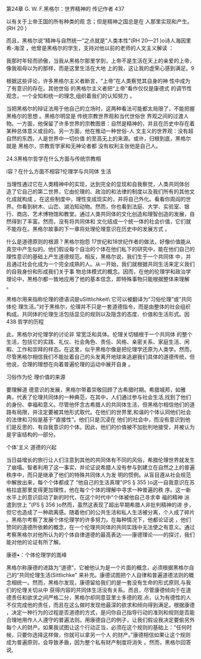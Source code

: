 第24章 G. W. F.黑格尔：世界精神的 传记作者 437

以有关于上帝王国的所有种类的观 念；但是精神之国总是在 人那里实现和产生。(RH 20 )

而且，黑格尔说“精神与自然统一”之点就是“人类本性”(RH 20—21 )o诗人海因里希-海涅 ，他曾是黑格尔的学生，支持对他以前的老师的人文主义解读 ：

我那时年轻而骄傲，当我从黑格尔那里学到，上帝不是生活在天上的亲爱的上帝，像我祖母以为的那样，而是这里生活在大地 上的我，这让我的虚荣心感到满足。9

根据这些评论，许多黑格尔主义者断言，“上帝”在人类察觉其自身的神 性中成为了有意识的存在。其他世俗 的黑格尔主义者把“上帝”看作仅仅是康德式 的调节性观念，一个全知和统一的理念,组织着我们的认知努力 。

当把黑格尔的辩证法用于他自己的立场时，这两种看法可能都太局限了，不能把握黑格尔的思想 。黑格尔明显是 传统宗教世界观和当代世俗世 界观之间的过渡人物。一方面，他保留了许多世界的宗教图景：自然是精神的，并且在历史中存在着某种总体意义或目的。另一方面，他在推动一种世俗-人 文主义的世界观：没有超自然的东西，人是世界中一切价值 的至高无上的来源。或许，归根到底，黑格尔就是 黑格尔，宗教哲学家和无神论者都 没有权利主张他是自己人。

24.3黑格尔哲学在什么方面与传统宗教相

i容？在什么方面不相容?伦理学与共同体 生活

当理性通过它在人类精神中的实现，达到完全的显现和自我察觉，人类共同体创 造了它自己的第二世界，它由伦理的、政治的和法律的制度以及我们所有的其他文化成就构成 。在这些制度中，理性变成现实的，并将自己外化。看看你周阎的世界。你看到树木、山峦、湖泊知动物。然而，你也看到法庭、大学、实验室、银行、商店、艺术博物馆和教堂。通过人类共同体的文化创造和理智创造的发展，自然得到了丰富。然而，没有将共同体和 文化结成一个统一体的社会价值，它们就不能存在。黑格尔故事的下一章将处理伦理意识在历史中的发展方式 。

什么是道德原则的根源？黑格尔抱怨 17世纪和18世纪作者的做法，好像价值能从真空中产生似的。他们假设每个自治的个体在他们私下的研究中，能在他们自己的理性意识的基础上产生道德规范。相反，黑格尔说，我们生于一个共同体 中，并且通过社会化成为一个完全成熟的人。从一开始，我们就根据共同生活来定义我们的自我身份和形成我们关于事 物总体模式的概念。因而，在他的伦理学和政治学理论中，黑格尔都一致地应用了他的基本信念，即特殊事物只能根据整体来理解 。

黑格尔用来指称伦理的德语词是uSittlichkeit\ 它可以被翻译为“习俗伦理”或“共同体伦 理生活。”对于黑格尔，伦理并不只是一套道德指令，而是由整体的社会组织构成。共同体的伦理生活包括显见的规则以及隐含的态度、价值和生活形式。因438 哲学的历程

此，黑格尔对伦理学的讨论非 常宽泛和具体。伦理关切植根于一个共同体 的整个生活，包括它的实践、礼仪、社会角色、责任、风格、亲密关系、家庭生活、闲暇、工作和崇拜的样态。在这里，似乎黑格尔像是把伦理学还原为人类学。然而，尽管黑格尔相信我们不能扯着自己的头发离开地球来逃避我们具体的道德传统，但他说，合理的理想在向着普遍伦理的运动中展开自身 。

习俗作为伦 理价值的来源

要理解道 德意识的发展，黑格尔带着崇敬回顾了古希腊时期。希腊城邦，如雅典，代表了伦理共同体的一种典范，在其中，人们通过参与社会生活,找到了他们 的身份、幸福和意义。尽管他怀念古希腊人的共同体生活，但黑格尔相信他们的道路有局限，并注定要被其他形式取代。在他们的世界里,和谐的个体认同他们社会的法律和习俗是基于“直接性”。他们只是沉浸在 他们的社会中，而没有意识到他们是反思的、有自我意识的个体。因此，他们的价值被不加批判地接受，并被认为是宇宙结构的—部分。

个体'主义 道德的兴起

当日益增长的旅行让人们注意到其他的共同体有不同的风俗，希腊伦理世界就发生了崩塌。智者利用了这一事实，并论证说希腊人没有参与到建立在自然之上的普遍秩序中，而只是继承了他们的特殊共同体人为发 明的惯例。从盲目遵从社会规范中解放出来，每个个体都成了 “他自己的生活真理”(PS § 355 )o这一自我意识在苏格拉底那里变得更加理性，他在每个个体的理解中寻求一种普遍的秩 序。这一新水平上的意识启动了新的时代，在这个时代中“个体被他自己寻求幸 福的精神 派遣到世上 ”(PS § 356 )o然而，虽然这表现了超出早期希腊人非批判精神的进 步，但它也造成了一种疏离感。随着他们的公共生活和私人生活被分离，个人成了碎片 。黑格尔考察了发展个体伦理学的许多努力。在每种情况下，他都论证说 ，他们赞同的道德所依赖的概念，在一个伦理共同体的共同实践中无法使之有意义。通过考察黑格尔对他所认为的个体自律道德的最高表达——康德理论——的探讨，我们能对他的论证有所了解。

康德•：个体伦理学的嵩峰

黑格尔称康德的进路为“道德”，它被他认为是一个片面的概念，必须根据黑格尔自己的“共同伦理生活(Sittlichke" 来补充。康德试图把个人自律和普遍道德法则的概念相统一。然而，黑格尔发现，康德留给我们的是一套没有生命的形式原则,与我们的伦理关切从中 获得内容的共同体生活没有关系。而且，尽管康德倾向于在道德责任和欲求之间严格二分，黑格尔却同意亚里士多德的观.点，认为有德性的人不仅完成他的责任，而且在这么做时发现他最深的欲求和倾向得到满足。根据康德 ，决定一种行为的过程是否道德的方式，是问你自己指导行动的准则和规则是否能合理地用作人人遵守的普遍法则。用康德自己的例子，让我们假设我决定要偷另外每个人的财产。如果我试图让这个行动正当，必须在这个规则的基础上：“任何时候，只要你选择这样做，你就可以拿另一个人 的财产。”康德相信如果让这个规则成为普遍原则，会导致矛盾，因为整个私有财产制度将消失 。然而，黑格尔回答说,